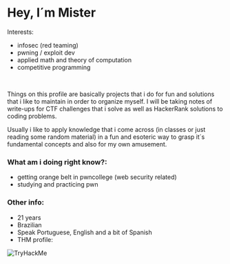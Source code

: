 
  # Hey, I´m Mister

  Interests:
  - infosec (red teaming)
  - pwning / exploit dev
  - applied math and theory of computation
  - competitive programming
 <br>
 
  Things on this profile are basically projects that i do for fun and solutions
  that i like to maintain in order to organize myself. I will be taking notes of write-ups for CTF challenges that
  i solve as well as HackerRank solutions to coding problems.

  Usually i like to apply knowledge that i come across (in classes or just reading some random material) in a fun and esoteric way to grasp it´s fundamental concepts and also for my own amusement.
  

  ### What am i doing right know?:

  - getting orange belt in pwncollege (web security related) <br>
  - studying and practicing pwn

  ### Other info:
  - 21 years
  - Brazilian
  - Speak Portuguese, English and a bit of Spanish
  - THM profile:

<img src="https://tryhackme-badges.s3.amazonaws.com/0xakira.png" alt="TryHackMe">




  

